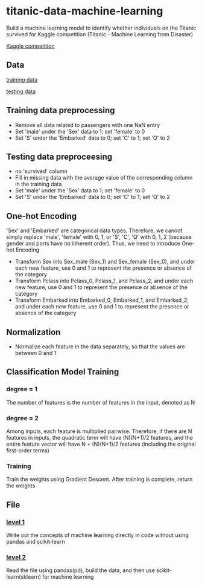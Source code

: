 # titanic-data-machine-learning
Build a machine learning model to identify whether individuals on the Titanic survived for Kaggle competition (Titanic - Machine Learning from Disaster)

[Kaggle competition](https://www.kaggle.com/competitions/titanic)


## Data
[training data](https://github.com/johnson70630/titanic-data-machine-learning/blob/main/titanic_competition/titanic_data/train.csv)

[testing data](https://github.com/johnson70630/titanic-data-machine-learning/blob/main/titanic_competition/titanic_data/test.csv)

## Training data preprocessing
- Remove all data related to passengers with one NaN entry
- Set 'male' under the 'Sex' data to 1; set 'female' to 0
- Set 'S' under the 'Embarked' data to 0; set 'C' to 1; set 'Q' to 2

## Testing data preproceesing
- no 'survived' column
- Fill in missing data with the average value of the corresponding column in the training data
- Set 'male' under the 'Sex' data to 1; set 'female' to 0
- Set 'S' under the 'Embarked' data to 0; set 'C' to 1; set 'Q' to 2

## One-hot Encoding
'Sex' and 'Embarked' are categorical data types. Therefore, we cannot simply replace 'male', 'female' with 0, 1, or 'S', 'C', 'Q' with 0, 1, 2 (because gender and ports have no inherent order). Thus, we need to introduce One-hot Encoding

- Transform Sex into Sex_male (Sex_1) and Sex_female (Sex_0), and under each new feature, use 0 and 1 to represent the presence or absence of the category
- Transform Pclass into Pclass_0, Pclass_1, and Pclass_2, and under each new feature, use 0 and 1 to represent the presence or absence of the category
- Transform Embarked into Embarked_0, Embarked_1, and Embarked_2, and under each new feature, use 0 and 1 to represent the presence or absence of the category

## Normalization
- Normalize each feature in the data separately, so that the values are between 0 and 1

## Classification Model Training
### degree = 1
The number of features is the number of features in the input, denoted as N

### degree = 2
Among inputs, each feature is multiplied pairwise. Therefore, if there are N features in inputs, the quadratic term will have (N)(N+1)/2 features, and the entire feature vector will have N + (N)(N+1)/2 features (including the original first-order terms)

### Training
Train the weights using Gradient Descent. After training is complete, return the weights

## File
### [level 1](https://github.com/johnson70630/titanic-data-machine-learning/blob/main/titanic_competition/titanic_level1.py)
Write out the concepts of machine learning directly in code without using pandas and scikit-learn

### [level 2](https://github.com/johnson70630/titanic-data-machine-learning/blob/main/titanic_competition/titanic_level2.py)
Read the file using pandas(pd), build the data, and then use scikit-learn(sklearn) for machine learning

